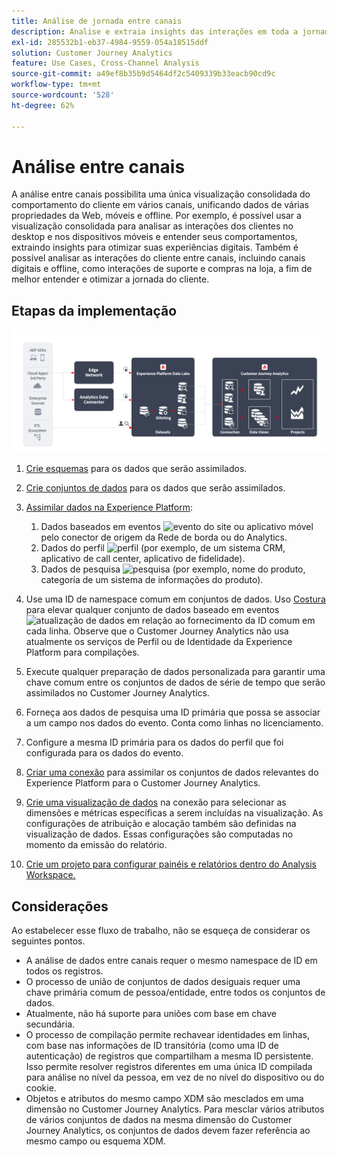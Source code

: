 ```yaml
---
title: Análise de jornada entre canais
description: Analise e extraia insights das interações em toda a jornada do cliente.
exl-id: 285532b1-eb37-4984-9559-054a18515ddf
solution: Customer Journey Analytics
feature: Use Cases, Cross-Channel Analysis
source-git-commit: a49ef8b35b9d5464df2c5409339b33eacb90cd9c
workflow-type: tm+mt
source-wordcount: '528'
ht-degree: 62%

---
```


# Análise entre canais

A análise entre canais possibilita uma única visualização consolidada do comportamento do cliente em vários canais, unificando dados de várias propriedades da Web, móveis e offline. Por exemplo, é possível usar a visualização consolidada para analisar as interações dos clientes no desktop e nos dispositivos móveis e entender seus comportamentos, extraindo insights para otimizar suas experiências digitais. Também é possível analisar as interações do cliente entre canais, incluindo canais digitais e offline, como interações de suporte e compras na loja, a fim de melhor entender e otimizar a jornada do cliente.

## Etapas da implementação

![Fluxo das etapas de implementação conforme descrito nesta seção.](../assets/cca-architecture.png)

1. [Crie esquemas](https://experienceleague.adobe.com/docs/experience-platform/xdm/tutorials/create-schema-ui.html?lang=pt-BR) para os dados que serão assimilados.
1. [Crie conjuntos de dados](https://experienceleague.adobe.com/docs/platform-learn/tutorials/data-ingestion/create-datasets-and-ingest-data.html?lang=pt-BR) para os dados que serão assimilados.
1. [Assimilar dados na Experience Platform](https://experienceleague.adobe.com/docs/platform-learn/tutorials/data-ingestion/understanding-data-ingestion.html?lang=pt-BR):
   1. Dados baseados em eventos ![evento](https://spectrum.adobe.com/static/icons/workflow_18/Smock_Events_18_N.svg) do site ou aplicativo móvel pelo conector de origem da Rede de borda ou do Analytics.
   2. Dados do perfil ![perfil](https://spectrum.adobe.com/static/icons/workflow_18/Smock_User_18_N.svg) (por exemplo, de um sistema CRM, aplicativo de call center, aplicativo de fidelidade).
   3. Dados de pesquisa ![pesquisa](https://spectrum.adobe.com/static/icons/workflow_18/Smock_Search_18_N.svg) (por exemplo, nome do produto, categoria de um sistema de informações do produto).

1. Use uma ID de namespace comum em conjuntos de dados. Uso [Costura](../../stitching/overview.md) para elevar qualquer conjunto de dados baseado em eventos ![atualização de dados](https://spectrum.adobe.com/static/icons/workflow_18/Smock_DataRefresh_18_N.svg) em relação ao fornecimento da ID comum em cada linha. Observe que o Customer Journey Analytics não usa atualmente os serviços de Perfil ou de Identidade da Experience Platform para compilações.
1. Execute qualquer preparação de dados personalizada para garantir uma chave comum entre os conjuntos de dados de série de tempo que serão assimilados no Customer Journey Analytics.
1. Forneça aos dados de pesquisa uma ID primária que possa se associar a um campo nos dados do evento. Conta como linhas no licenciamento.
1. Configure a mesma ID primária para os dados do perfil que foi configurada para os dados do evento.
1. [Criar uma conexão](../../connections/overview.md) para assimilar os conjuntos de dados relevantes do Experience Platform para o Customer Journey Analytics.
1. [Crie uma visualização de dados](/help/data-views/create-dataview.md) na conexão para selecionar as dimensões e métricas específicas a serem incluídas na visualização. As configurações de atribuição e alocação também são definidas na visualização de dados. Essas configurações são computadas no momento da emissão do relatório.
1. [Crie um projeto para configurar painéis e relatórios dentro do Analysis Workspace.](/help/analysis-workspace/home.md)

## Considerações

Ao estabelecer esse fluxo de trabalho, não se esqueça de considerar os seguintes pontos.

* A análise de dados entre canais requer o mesmo namespace de ID em todos os registros.
* O processo de união de conjuntos de dados desiguais requer uma chave primária comum de pessoa/entidade, entre todos os conjuntos de dados.
* Atualmente, não há suporte para uniões com base em chave secundária.
* O processo de compilação permite rechavear identidades em linhas, com base nas informações de ID transitória (como uma ID de autenticação) de registros que compartilham a mesma ID persistente. Isso permite resolver registros diferentes em uma única ID compilada para análise no nível da pessoa, em vez de no nível do dispositivo ou do cookie.
* Objetos e atributos do mesmo campo XDM são mesclados em uma dimensão no Customer Journey Analytics. Para mesclar vários atributos de vários conjuntos de dados na mesma dimensão do Customer Journey Analytics, os conjuntos de dados devem fazer referência ao mesmo campo ou esquema XDM.

